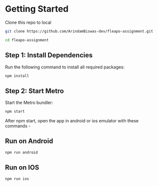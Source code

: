 # Getting Started

Clone this repo to local
```sh
git clone https://github.com/ArindamBiswas-dev/fleapo-assignment.git

cd fleapo-assignment
```

## Step 1: Install Dependencies

Run the following command to install all required packages:

```sh
npm install
```

## Step 2: Start Metro

Start the Metro bundler:

```sh
npm start
```

After npm start, open the app in android or ios emulator with these commands -

## Run on Android
```sh
npm run android
```

## Run on IOS
```sh
npm run ios
```
